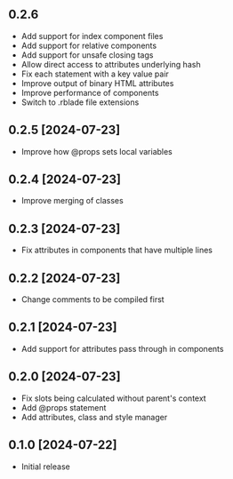 ## 0.2.6
- Add support for index component files
- Add support for relative components
- Add support for unsafe closing tags
- Allow direct access to attributes underlying hash
- Fix each statement with a key value pair
- Improve output of binary HTML attributes
- Improve performance of components
- Switch to .rblade file extensions

## 0.2.5 [2024-07-23]
- Improve how @props sets local variables

## 0.2.4 [2024-07-23]
- Improve merging of classes

## 0.2.3 [2024-07-23]
- Fix attributes in components that have multiple lines

## 0.2.2 [2024-07-23]
- Change comments to be compiled first

## 0.2.1 [2024-07-23]
- Add support for attributes pass through in components

## 0.2.0 [2024-07-23]
- Fix slots being calculated without parent's context
- Add @props statement
- Add attributes, class and style manager

## 0.1.0 [2024-07-22]
- Initial release

